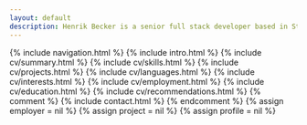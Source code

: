 ```yaml
---
layout: default
description: Henrik Becker is a senior full stack developer based in Stockholm, Sweden. He is an expert in C#, Asp.Net MVC/Web Api and is a practitioner of Test Driven Development and agile processes.
---
```

{% include navigation.html %}
{% include intro.html %}
{% include cv/summary.html %}
{% include cv/skills.html %}
{% include cv/projects.html %}
{% include cv/languages.html %}
{% include cv/interests.html %}
{% include cv/employment.html %}
{% include cv/education.html %}
{% include cv/recommendations.html %}
{% comment %}
{% include contact.html %}
{% endcomment %}
{% assign employer = nil %}
{% assign project = nil %}
{% assign profile = nil %}
